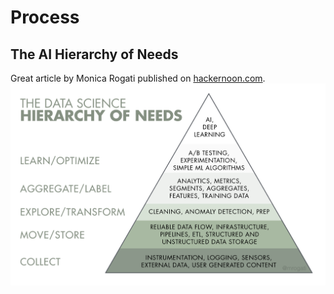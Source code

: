 # Process

## The AI Hierarchy of Needs

Great article by Monica Rogati published on [hackernoon.com](https://hackernoon.com/the-ai-hierarchy-of-needs-18f111fcc007).
![AI Hierarchy Of Needs Pyramid](img/hierarchyofneeds.png)
